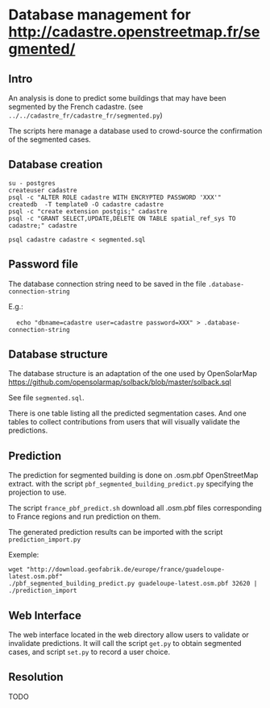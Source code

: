 

# Database management for http://cadastre.openstreetmap.fr/segmented/

## Intro

An analysis is done to predict some buildings that may have been
segmented by the French cadastre.
(see `../../cadastre_fr/cadastre_fr/segmented.py`)

The scripts here manage a database used to crowd-source
the confirmation of the segmented cases.

## Database creation

    su - postgres
    createuser cadastre
    psql -c "ALTER ROLE cadastre WITH ENCRYPTED PASSWORD 'XXX'"
    createdb  -T template0 -O cadastre cadastre
    psql -c "create extension postgis;" cadastre
    psql -c "GRANT SELECT,UPDATE,DELETE ON TABLE spatial_ref_sys TO cadastre;" cadastre

    psql cadastre cadastre < segmented.sql

## Password file

The database connection string need to be saved in the file `.database-connection-string`

E.g.:

    `echo "dbname=cadastre user=cadastre password=XXX" > .database-connection-string`

## Database structure

The database structure is an adaptation of the one used by OpenSolarMap
https://github.com/opensolarmap/solback/blob/master/solback.sql

See file `segmented.sql`.

There is one table listing all the predicted segmentation cases.
And one tables to collect contributions from users that will visually
validate the predictions.


## Prediction

The prediction for segmented building is done on .osm.pbf OpenStreetMap extract.
with the script `pbf_segmented_building_predict.py` specifying the projection to use.

The script `france_pbf_predict.sh` download all .osm.pbf files corresponding
to France regions and run prediction on them.

The generated prediction results can be imported with the script `prediction_import.py`

Exemple:

    wget "http://download.geofabrik.de/europe/france/guadeloupe-latest.osm.pbf"
    ./pbf_segmented_building_predict.py guadeloupe-latest.osm.pbf 32620 | ./prediction_import

## Web Interface

The web interface located in the web directory allow users to validate
or invalidate predictions.
It will call the script `get.py` to obtain segmented cases, and script
`set.py` to record a user choice.

## Resolution

TODO
